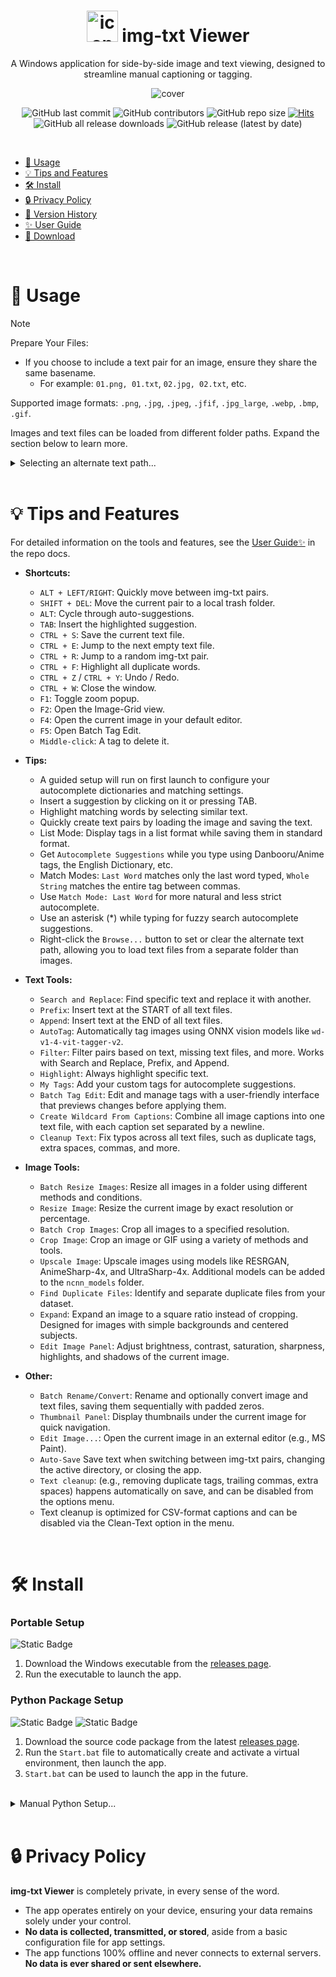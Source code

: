 <h1 align="center"><img src="https://github.com/Nenotriple/img-txt_viewer/assets/70049990/8342e197-25c7-4e78-a27d-38daa79b4330" alt="icon" width="50"> img-txt Viewer</h1>
<p align="center">A Windows application for side-by-side image and text viewing, designed to streamline manual captioning or tagging.</p>
<p align="center"><img src="https://github.com/user-attachments/assets/56bd9a8b-e74c-4b44-b147-31390e82671d" alt="cover"></p>


<div align="center">


![GitHub last commit](https://img.shields.io/github/last-commit/Nenotriple/img-txt_viewer)
![GitHub contributors](https://img.shields.io/github/contributors/Nenotriple/img-txt_viewer)
![GitHub repo size](https://img.shields.io/github/repo-size/Nenotriple/img-txt_viewer)
[![Hits](https://hits.seeyoufarm.com/api/count/incr/badge.svg?url=https%3A%2F%2Fgithub.com%2FNenotriple%2Fimg-txt_viewer&count_bg=%2379C83D&title_bg=%23555555&icon=&icon_color=%23E7E7E7&title=hits&edge_flat=false)](https://hits.seeyoufarm.com)
![GitHub all release downloads](https://img.shields.io/github/downloads/Nenotriple/img-txt_viewer/total)
![GitHub release (latest by date)](https://img.shields.io/github/v/release/Nenotriple/img-txt_viewer)


</div>


<br>


- [📝 Usage](#-usage)
- [💡 Tips and Features](#-tips-and-features)
- [🛠️ Install](#-install)
- [🔒 Privacy Policy](#-privacy-policy)
- [📜 Version History](https://github.com/Nenotriple/img-txt_viewer/blob/main/docs/Changelog.md)
- [✨ User Guide](https://github.com/Nenotriple/img-txt_viewer/blob/main/docs/User_Guide.md)
- [💾 Download](https://github.com/Nenotriple/img-txt_viewer/releases?q=executable&expanded=true)


<br>


# 📝 Usage


> [!NOTE]
>
> Prepare Your Files:
>
> - If you choose to include a text pair for an image, ensure they share the same basename.
>   - For example: `01.png, 01.txt`, `02.jpg, 02.txt`, etc.
>
> Supported image formats: `.png`, `.jpg`, `.jpeg`, `.jfif`, `.jpg_large`, `.webp`, `.bmp`, `.gif`.


Images and text files can be loaded from different folder paths. Expand the section below to learn more.


<details>


  <summary>Selecting an alternate text path...</summary>


---


By default, text files are loaded from the selected directory. To load text files from a different path:

1. Select a directory as usual.
2. Right-click the `Browse...` button and choose `Set Text File Path`.
3. When an alternate path is chosen, a blue indicator appears to the left of the directory entry. Hover over the indicator to view the selected text path.


<br>


Example folder structures:
```
.
└── dataset/
    ├── 01.png
    ├── 01.txt
    ├── 02.jpg
    └── 02.txt
```
*(Images and text files in same folder)*

```
.
└── dataset/
    ├── images/
    │   ├── 01.png
    │   └── 02.jpg
    └── captions/
        ├── 01.txt
        └── 02.txt
```
*(Images and text files in separate folder)*


</details>


<br>


# 💡 Tips and Features

For detailed information on the tools and features, see the [User Guide✨](https://github.com/Nenotriple/img-txt_viewer/blob/main/docs/User_Guide.md) in the repo docs.

- **Shortcuts:**
  - `ALT + LEFT/RIGHT`: Quickly move between img-txt pairs.
  - `SHIFT + DEL`: Move the current pair to a local trash folder.
  - `ALT`: Cycle through auto-suggestions.
  - `TAB`: Insert the highlighted suggestion.
  - `CTRL + S`: Save the current text file.
  - `CTRL + E`: Jump to the next empty text file.
  - `CTRL + R`: Jump to a random img-txt pair.
  - `CTRL + F`: Highlight all duplicate words.
  - `CTRL + Z` / `CTRL + Y`: Undo / Redo.
  - `CTRL + W`: Close the window.
  - `F1`: Toggle zoom popup.
  - `F2`: Open the Image-Grid view.
  - `F4`: Open the current image in your default editor.
  - `F5`: Open Batch Tag Edit.
  - `Middle-click`: A tag to delete it.

- **Tips:**
  - A guided setup will run on first launch to configure your autocomplete dictionaries and matching settings.
  - Insert a suggestion by clicking on it or pressing TAB.
  - Highlight matching words by selecting similar text.
  - Quickly create text pairs by loading the image and saving the text.
  - List Mode: Display tags in a list format while saving them in standard format.
  - Get `Autocomplete Suggestions` while you type using Danbooru/Anime tags, the English Dictionary, etc.
  - Match Modes: `Last Word` matches only the last word typed, `Whole String` matches the entire tag between commas.
  - Use `Match Mode: Last Word` for more natural and less strict autocomplete.
  - Use an asterisk (*) while typing for fuzzy search autocomplete suggestions.
  - Right-click the `Browse...` button to set or clear the alternate text path, allowing you to load text files from a separate folder than images.

- **Text Tools:**
  - `Search and Replace`: Find specific text and replace it with another.
  - `Prefix`: Insert text at the START of all text files.
  - `Append`: Insert text at the END of all text files.
  - `AutoTag`: Automatically tag images using ONNX vision models like `wd-v1-4-vit-tagger-v2`.
  - `Filter`: Filter pairs based on text, missing text files, and more. Works with Search and Replace, Prefix, and Append.
  - `Highlight`: Always highlight specific text.
  - `My Tags`: Add your custom tags for autocomplete suggestions.
  - `Batch Tag Edit`: Edit and manage tags with a user-friendly interface that previews changes before applying them.
  - `Create Wildcard From Captions`: Combine all image captions into one text file, with each caption set separated by a newline.
  - `Cleanup Text`: Fix typos across all text files, such as duplicate tags, extra spaces, commas, and more.

- **Image Tools:**
  - `Batch Resize Images`: Resize all images in a folder using different methods and conditions.
  - `Resize Image`: Resize the current image by exact resolution or percentage.
  - `Batch Crop Images`: Crop all images to a specified resolution.
  - `Crop Image`: Crop an image or GIF using a variety of methods and tools.
  - `Upscale Image`: Upscale images using models like RESRGAN, AnimeSharp-4x, and UltraSharp-4x. Additional models can be added to the `ncnn_models` folder.
  - `Find Duplicate Files`: Identify and separate duplicate files from your dataset.
  - `Expand`: Expand an image to a square ratio instead of cropping. Designed for images with simple backgrounds and centered subjects.
  - `Edit Image Panel`: Adjust brightness, contrast, saturation, sharpness, highlights, and shadows of the current image.

- **Other:**
  - `Batch Rename/Convert`: Rename and optionally convert image and text files, saving them sequentially with padded zeros.
  - `Thumbnail Panel`: Display thumbnails under the current image for quick navigation.
  - `Edit Image...`: Open the current image in an external editor (e.g., MS Paint).
  - `Auto-Save` Save text when switching between img-txt pairs, changing the active directory, or closing the app.
  - `Text cleanup`: (e.g., removing duplicate tags, trailing commas, extra spaces) happens automatically on save, and can be disabled from the options menu.
  - Text cleanup is optimized for CSV-format captions and can be disabled via the Clean-Text option in the menu.


<br>


# 🛠 Install
### Portable Setup
![Static Badge](https://img.shields.io/badge/Windows-gray)

1. Download the Windows executable from the [releases page](https://github.com/Nenotriple/img-txt_viewer/releases?q=executable&expanded=true).
2. Run the executable to launch the app.


### Python Package Setup
![Static Badge](https://img.shields.io/badge/git-gray) ![Static Badge](https://img.shields.io/badge/Windows-Python_3.10-green)

1. Download the source code package from the latest [releases page](https://github.com/Nenotriple/img-txt_viewer/releases?q=executable&expanded=true).
2. Run the `Start.bat` file to automatically create and activate a virtual environment, then launch the app.
3. `Start.bat` can be used to launch the app in the future.


<br>


<details>


  <summary>Manual Python Setup...</summary>


![Static Badge](https://img.shields.io/badge/git-gray) ![Static Badge](https://img.shields.io/badge/Windows-Python_3.10-green)


<br>


1. **Clone the repository:**
```
git clone https://github.com/Nenotriple/img-txt_viewer.git
```


3. **Navigate into the project directory:**
```
cd img-txt_viewer`
```


5. **Create and activate a virtual environment:**
```
python -m venv venv
venv\Scripts\activate
```


6. **Install the required dependencies:**
```
pip install -r requirements.txt
```


7. **Launch the app:**
```
python img-txt_viewer.py
```


</details>


<br>


# 🔒 Privacy Policy

**img-txt Viewer** is completely private, in every sense of the word.
- The app operates entirely on your device, ensuring your data remains solely under your control.
- **No data is collected, transmitted, or stored**, aside from a basic configuration file for app settings.
- The app functions 100% offline and never connects to external servers. **No data is ever shared or sent elsewhere.**